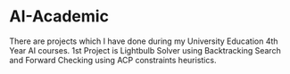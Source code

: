# AI-Academic
There are projects which I have done during my University Education 4th Year AI courses. 
1st Project is Lightbulb Solver using Backtracking Search and Forward Checking using ACP constraints heuristics. 
